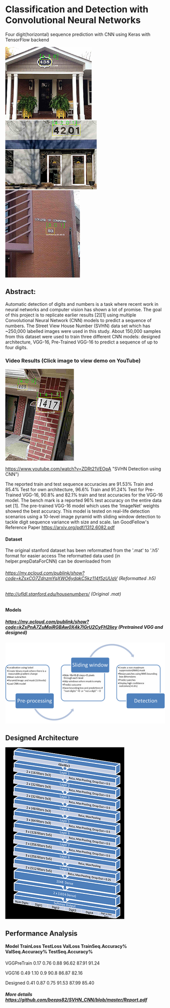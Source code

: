 # Classification and Detection with Convolutional Neural Networks
Four digit(horizontal) sequence prediction with CNN using Keras with TensorFlow backend

![House](figs/13.png) ![Office](figs/2.png) ![GAtechCC](figs/3.png)


## Abstract:
Automatic detection of digits and numbers is a task where recent work in neural networks and computer vision has shown a lot of promise. 
The goal of this project is to replicate earlier results [2][1] using multiple Convolutional Neural Network (CNN) 
models to predict a sequence of numbers. The Street View House Number (SVHN) data set which has ~250,000 labelled images were used 
in this study. About 150,000 samples from this dataset were used to train three different CNN models: designed architecture, VGG-16,
Pre-Trained VGG-16 to predict a sequence of up to four digits. 

### Video Results (Click image to view demo on YouTube)
[![SVHN CNN](figs/15copy.png)](https://www.youtube.com/watch?v=ZDRt21VEOpA "Street view house number(SVHN) Detection using CNN")

https://www.youtube.com/watch?v=ZDRt21VEOpA "SVHN Detection using CNN")

The reported train and test sequence accuracies are 91.53% Train and
85.4% Test for own architecture, 96.6% Train and 91.24% Test for Pre-Trained VGG-16, 90.8% and 82.1% train and test accuracies for 
the VGG-16 model. The bench mark is a reported 96% test accuracy on the entire data set [1]. The pre-trained VGG-16 model which uses 
the ‘ImageNet’ weights showed the best accuracy. This model is tested on real-life detection scenarios using a 10-level
image pyramid with sliding window detection to tackle digit sequence variance with size and scale. Ian GoodFellow's Reference Paper https://arxiv.org/pdf/1312.6082.pdf


#### Dataset 
The original stanford dataset has been reformatted from the '.mat' to '.h5' format for easier access 
The reformatted data used (in helper.prepDataForCNN) can be downloaded from 
###### https://my.pcloud.com/publink/show?code=kZsxCO7ZdnzmYqXWO6ydqkC5kz114f5zUUaV  (Reformatted .h5)
###### http://ufldl.stanford.edu/housenumbers/ (Original .mat)


#### Models
##### https://my.pcloud.com/publink/show?code=kZsPnA7ZuMoiRGBAw0X4k7lGrU2CyFH2liey (Pretrained VGG and designed)


![Approach](figs/Picture2.png)

## Designed Architecture
![Architecture](figs/Architecture.png)

## Performance Analysis

#### Model	      TrainLoss	TestLoss	ValLoss	TrainSeq.Accuracy%	ValSeq.Accuracy%	TestSeq.Accuracy%

VGGPreTrain	  0.17	    0.76	    0.88	  96.62	            87.91	            91.24

VGG16 	      0.49	    1.10	    0.9	    90.8	            86.87	            82.16

Designed	    0.41	    0.87	    0.75	  91.53	            87.99	            85.40


##### More details https://github.com/beeps82/SVHN_CNN/blob/master/Report.pdf
